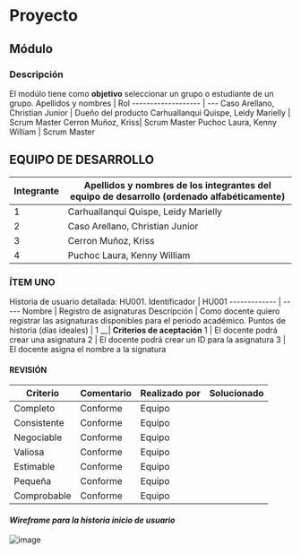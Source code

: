# Proyecto 
## Módulo 
### Descripción
El modúlo tiene como **objetivo** seleccionar un grupo o estudiante de un grupo.
Apellidos y nombres | Rol
------------------- | ---
Caso Arellano, Christian Junior | Dueño del producto
Carhuallanqui Quispe, Leidy Marielly | Scrum Master
Cerron Muñoz, Kriss| Scrum Master
Puchoc Laura, Kenny William | Scrum Master



## EQUIPO DE DESARROLLO
Integrante | Apellidos y nombres de los integrantes del equipo de desarrollo (ordenado alfabéticamente)
---------- | ------------------------------------------------------------------------------------------
1 | Carhuallanqui Quispe, Leidy Marielly
2 | Caso Arellano, Christian Junior
3 | Cerron Muñoz, Kriss
4 | Puchoc Laura, Kenny William


### ÍTEM UNO
Historia de usuario detallada: HU001.
Identificador | HU001
------------- | -----
Nombre | Registro de asignaturas
Descripción | 	Como docente quiero registrar las asignaturas disponibles para el periodo académico.
Puntos de historia (días ideales) |	1
__| **Criterios de aceptación**	
1 |	El docente podrá crear una asignatura
2 |	El docente podrá crear un ID para la asignatura
3 | El docente asigna el nombre a la signatura


#### **REVISIÓN**
Criterio | Comentario | Realizado por | Solucionado
---------|------------|---------------|------------
Completo | Conforme | Equipo
Consistente | Conforme | Equipo
Negociable | Conforme | Equipo
Valiosa | Conforme | Equipo
Estimable | Conforme | Equipo
Pequeña | Conforme | Equipo
Comprobable | Conforme | Equipo

#### *Wireframe para la historia inicio de usuario*
![image](https://lh3.googleusercontent.com/18tpEVrK2wq2o5hmcCu8-xn_EkvOe2tCC8bQWVOE6iNYCDWWNzqdGsOOrzC_54Wwl0NmoMnYWULVtx43SrLsRfWmbumbz2e72aYW2_V_MLVuS82f-VZRhhBium2IGbxj3J-aq7ozug082FkxhxXY8MO-jAGsghta2xCXeSgCNqleWNrFctCSLyBK8xqjxXzsYUeaPK6YFPbudc5PbCdckUluEIAwUhMnkS6juWoVMyVzT3h1k2NRs7v3sMVx7WhZ4nMftIX3yw0Hy28bnU_jwU0qiIkpqJYXM8daUoxADbjHdXcExedDqV0l1Tsa-cNzXoRx8DZa5AGOHGLiwAJUADT6uSpym_nUaKtqGwxfUs_XnJyJ3wg15YUNNiR4To9WN9vXyvWOM2wO4mrANNlsj3Nl-rXEZ3YAfmhLXdYq-HlGD79J8fXHruMpBmejio1G-wFPvcdRhCJ7wlE6cRdfxlvsn6usGFH0ZfGv-r9J0oRwyfOXxWZuBvIGQAxxQJ5OYeb5_qjEUG5ELN9ObivCXBxGshFlo2DeEq6mcsvy848-5qMBRduVB93bm-RmknMp9qOzLDCqZ925_55hpQJgdVJVJA6CDNQZB48o4QvQ2Haw_FbiSEZ4awHqK8o3xVMmkRenco1UHSpISdGzDAqBkOeTG82_nf4sLZCchFjc48xFYDYyaSK69ACoNwepQj6iWAQ77fKnw90mNwi_TqU-AxIdzwS9CT-bva5_RU6UMLDRiyR7UEN5fU-iYpnrRcSO-gR02YFYuDUAEEdF4JUogkB38NC2ZhdZTqyu-hewlddfYeqB-mxYH9aUPqMtlK3qxEMikoK6knrpCy8aysGIm_inuuCwN78xHhKS5Q0lDgfqk9KRoGYMzTwtJgwn8EKHbeeGt0lppqMlXn2P3iLURARTtDw3GPR_wtdma2YOicMZhgfc=w467-h393-no?authuser=0)
